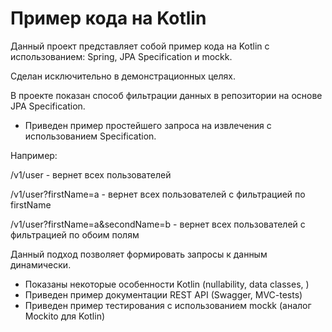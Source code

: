 # Пример кода на Kotlin
Данный проект представляет собой пример кода на Kotlin с использованием: Spring, JPA Specification и mockk.

Сделан исключительно в демонстрационных целях.

В проекте показан способ фильтрации данных в репозитории на основе JPA Specification.


- Приведен пример простейшего запроса на извлечения с использованием Specification.

Например:

/v1/user - вернет всех пользователей

/v1/user?firstName=a - вернет всех пользователей с фильтрацией по firstName

/v1/user?firstName=a&secondName=b - вернет всех пользователей с фильтрацией по обоим полям

 Данный подход позволяет формировать запросы к данным динамически.
 
- Показаны некоторые особенности Kotlin (nullability, data classes, )
- Приведен пример документации REST API (Swagger, MVC-tests)
- Приведен пример тестирования с использованием mockk (аналог Mockito для Kotlin)


